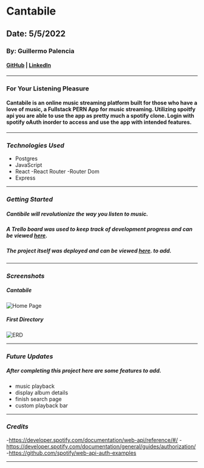 # Cantabile

## Date: 5/5/2022

### By: Guillermo Palencia

#### [GitHub](https://github.com/guillermopalencia) | [LinkedIn](https://www.linkedin.com/in/guillermo-palencia/)

---

### **__For Your Listening Pleasure__**

#### Cantabile is an online music streaming platform built for those who have a love of music, a Fullstack PERN App for music streaming. Utilizing spoitfy api you are able to use the app as pretty much a spotify clone. Login with spotify oAuth inorder to access and use the app with intended features.

---

### **_Technologies Used_**

- Postgres
- JavaScript
- React
  -React Router
  -Router Dom
- Express

---

### **_Getting Started_**

##### Cantibile will revolutionize the way you listen to music.

##### A Trello board was used to keep track of development progress and can be viewed [here](https://trello.com/b/vSKbBXW1/project-4-cantibile).

##### The project itself was deployed and can be viewed [here](). to add.

---

### **_Screenshots_**

##### Cantabile

<img src="https://i.imgur.com/iTfclTq.png" alt="Home Page"/>


##### First Directory

<img src="https://i.imgur.com/Qzyw7yN.png" alt="ERD" />

---

### **_Future Updates_**
##### After completing this project here are some features to add.
- music playback
- display album details
- finish search page
- custom playback bar
---

### **_Credits_**
-https://developer.spotify.com/documentation/web-api/reference/#/
-https://developer.spotify.com/documentation/general/guides/authorization/
-https://github.com/spotify/web-api-auth-examples


---
